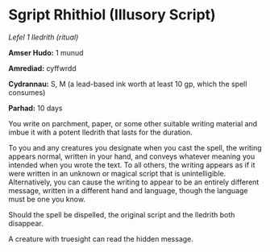 # Sgript Rhithiol (Illusory Script)

*Lefel 1 lledrith (ritual)*

**Amser Hudo:** 1 munud

**Amrediad:** cyffwrdd

**Cydrannau:** S, M (a lead-based ink worth at least 10 gp, which the spell consumes)

**Parhad:** 10 days

You write on parchment, paper, or some other suitable writing material and imbue it with a potent lledrith that lasts for the duration.

To you and any creatures you designate when you cast the spell, the writing appears normal, written in your hand, and conveys whatever meaning you intended when you wrote the text. To all others, the writing appears as if it were written in an unknown or magical script that is unintelligible. Alternatively, you can cause the writing to appear to be an entirely different message, written in a different hand and language, though the language must be one you know.

Should the spell be dispelled, the original script and the lledrith both disappear.

A creature with truesight can read the hidden message.